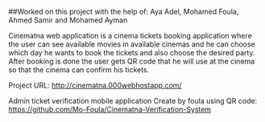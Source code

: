 ##Worked on this project with the help of: Aya Adel, Mohamed Foula, Ahmed Samir and Mohamed Ayman

Cinematna web application is a cinema tickets booking application where the user can see available movies in available cinemas and he can choose which day he wants to book the tickets and also choose the desired party.
After booking is done the user gets QR code that he will use at the cinema so that the cinema can confirm his tickets.

Project URL: http://cinematna.000webhostapp.com/

Admin ticket verification mobile application Create by foula using QR code: https://github.com/Mo-Foula/Cinematna-Verification-System

